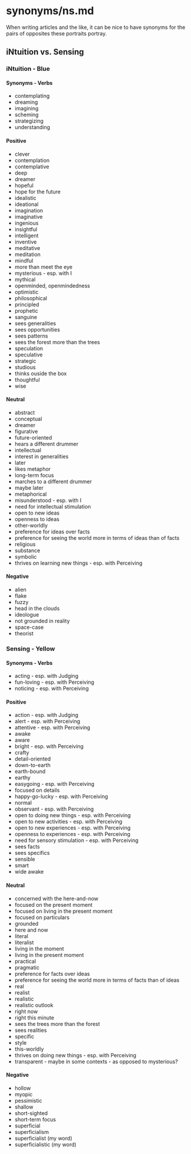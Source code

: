 
# synonyms/ns.md

When writing articles and the like, it can be nice to have synonyms for the pairs of opposites
these portraits portray.


## iNtuition vs. Sensing

### iNtuition - Blue

#### Synonyms - Verbs
- contemplating
- dreaming
- imagining
- scheming
- strategizing
- understanding

#### Positive
- clever
- contemplation
- contemplative
- deep
- dreamer
- hopeful
- hope for the future
- idealistic
- ideational
- imagination
- imaginative
- ingenious
- insightful
- intelligent
- inventive
- meditative
- meditation
- mindful
- more than meet the eye
- mysterious - esp. with I
- mythical
- openminded, openmindedness
- optimistic
- philosophical
- principled
- prophetic
- sanguine
- sees generalities
- sees opportunities
- sees patterns
- sees the forest more than the trees
- speculation
- speculative
- strategic
- studious
- thinks ouside the box
- thoughtful
- wise

#### Neutral
- abstract
- conceptual
- dreamer
- figurative
- future-oriented
- hears a different drummer
- intellectual
- interest in generalities
- later
- likes metaphor
- long-term focus
- marches to a different drummer
- maybe later
- metaphorical
- misunderstood - esp. with I
- need for intellectual stimulation
- open to new ideas
- openness to ideas
- other-worldly
- preference for ideas over facts
- preference for seeing the world more in terms of ideas than of facts
- religious
- substance
- symbolic
- thrives on learning new things - esp. with Perceiving

#### Negative
- alien
- flake
- fuzzy
- head in the clouds
- ideologue
- not grounded in reality
- space-case
- theorist


### Sensing - Yellow

#### Synonyms - Verbs
- acting - esp. with Judging
- fun-loving - esp. with Perceiving
- noticing - esp. with Perceiving

#### Positive
- action - esp. with Judging
- alert - esp. with Perceiving
- attentive - esp. with Perceiving
- awake
- aware
- bright - esp. with Perceiving
- crafty
- detail-oriented
- down-to-earth
- earth-bound
- earthy
- easygoing - esp. with Perceiving
- focused on details
- happy-go-lucky - esp. with Perceiving
- normal
- observant - esp. with Perceiving
- open to doing new things - esp. with Perceiving
- open to new activities - esp. with Perceiving
- open to new experiences - esp. with Perceiving
- openness to experiences - esp. with Perceiving
- need for sensory stimulation - esp. with Perceiving
- sees facts
- sees specifics
- sensible
- smart
- wide awake

#### Neutral
- concerned with the here-and-now
- focused on the present moment
- focused on living in the present moment
- focused on particulars
- grounded
- here and now
- literal
- literalist
- living in the moment
- living in the present moment
- practical
- pragmatic
- preference for facts over ideas
- preference for seeing the world more in terms of facts than of ideas
- real
- realist
- realistic
- realistic outlook
- right now
- right this minute
- sees the trees more than the forest
- sees realities
- specific
- style
- this-worldly
- thrives on doing new things - esp. with Perceiving
- transparent - maybe in some contexts - as opposed to mysterious?

#### Negative
- hollow
- myopic
- pessimistic
- shallow
- short-sighted
- short-term focus
- superficial
- superficialism
- superficialist (my word)
- superficialistic (my word)

